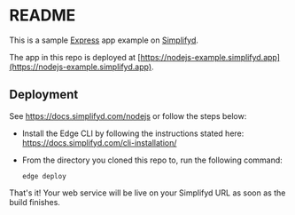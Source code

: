 # README

This is a sample [Express](https://expressjs.com) app example on [Simplifyd](https://simplifyd.com).

The app in this repo is deployed at [https://nodejs-example.simplifyd.app](https://nodejs-example.simplifyd.app).

## Deployment

See https://docs.simplifyd.com/nodejs or follow the steps below:

  * Install the Edge CLI by following the instructions stated here: https://docs.simplifyd.com/cli-installation/

  * From the directory you cloned this repo to, run the following command:

    `edge deploy`

That's it! Your web service will be live on your Simplifyd URL as soon as the build finishes.
